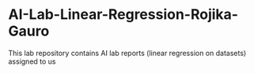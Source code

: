 # AI-Lab-Linear-Regression-Rojika-Gauro
This lab repository contains AI lab reports (linear regression on datasets) assigned to us
